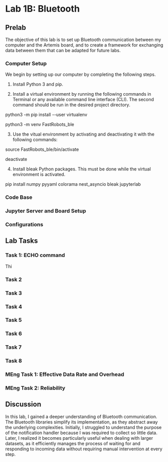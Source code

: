 # Lab 1B: Bluetooth

## Prelab

The objective of this lab is to set up Bluetooth communication between my computer and the Artemis board, and to create a framework for exchanging data between them that can be adapted for future labs.

### Computer Setup
We begin by setting up our computer by completing the following steps.

1. Install Python 3 and pip.

2. Install a virtual environment by running the following commands in Terminal or any available command line interface (CLI). The second command should be run in the desired project directory.

 python3 -m pip install --user virtualenv

 python3 -m venv FastRobots_ble

 3. Use the vitual environment by activating and deactivating it with the following commands:

 source FastRobots_ble/bin/activate

 deactivate

 4. Install bleak Python packages. This must be done while the virtual environment is activated.

  pip install numpy pyyaml colorama nest_asyncio bleak jupyterlab

### Code Base

### Jupyter Server and Board Setup

### Configurations

## Lab Tasks

### Task 1: ECHO command

Thi

### Task 2

### Task 3

### Task 4

### Task 5

### Task 6

### Task 7

### Task 8

### MEng Task 1: Effective Data Rate and Overhead

### MEng Task 2: Reliability


## Discussion

In this lab, I gained a deeper understanding of Bluetooth communication. The Bluetooth libraries simplify its implementation, as they abstract away the underlying complexities. Initially, I struggled to understand the purpose of the notification handler because I was required to collect so little data. Later, I realized it becomes particularly useful when dealing with larger datasets, as it efficiently manages the process of waiting for and responding to incoming data without requiring manual intervention at every step.
